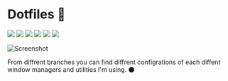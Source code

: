 # Dotfiles 🔧

![](https://img.shields.io/badge/-Gnu-informational?style=flat&logo=GNU&logoColor=white&color=A42E2B) ![](https://img.shields.io/badge/-Linux-informational?style=flat&logo=Linux&logoColor=white&color=000000) ![](https://img.shields.io/badge/-Arch-informational?style=flat&logo=Arch-Linux&logoColor=white&color=1793D1) ![](https://img.shields.io/badge/-Xorg-informational?style=flat&logo=X.Org&logoColor=white&color=F28834) ![](https://img.shields.io/badge/-ZSH-informational?style=flat&logo=gnu-bash&logoColor=white&color=C97E84) ![](https://img.shields.io/badge/-Vim-informational?style=flat&logo=neovim&message="Neovim"&logoColor=white&color=019733)

![Screenshot](.github/screenshot.png?raw=true "Screenshot")

From diffrent branches you can find diffrent configrations of each diffent window managers and utilities I'm using. 🌑
